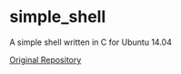 # simple_shell
A simple shell written in C for Ubuntu 14.04

[Original Repository](https://github.com/rickharris-dev/holbertonschool-low_level_programming/tree/master/simple_shell)
